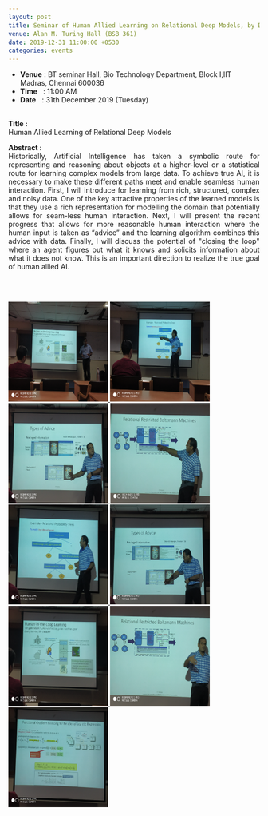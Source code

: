 ```yaml
---
layout: post
title: Seminar of Human Allied Learning on Relational Deep Models, by Dr. Sriraam Natarajan
venue: Alan M. Turing Hall (BSB 361)
date: 2019-12-31 11:00:00 +0530
categories: events
---
```


<ul class="mb-5">
       <li><b>Venue</b> : BT seminar Hall, Bio Technology Department, Block I,IIT Madras, Chennai 600036 </li>
         <li><b>Time</b>&nbsp;&nbsp; : 11:00 AM</li>
         <li><b>Date</b>&nbsp;&nbsp; : 31th December 2019 (Tuesday)</li>  
</ul>      
<br><strong>Title :</strong>
<br>Human Allied Learning of Relational Deep Models <br> 







<p align="justify"><strong> Abstract :</strong><br>Historically, Artificial Intelligence has taken a symbolic route for representing and reasoning about objects at a higher-level or a statistical route for learning complex models from large data. To achieve true AI, it is necessary to make these different paths meet and enable seamless human interaction. First, I will introduce for learning from rich, structured, complex and noisy data. One of the key attractive properties of the learned models is that they use a rich representation for modelling the domain that potentially allows for seam-less human interaction. Next, I will present the recent progress that allows for more reasonable human interaction where the human input is taken as “advice” and the learning algorithm combines this advice with data. Finally, I will discuss the potential of "closing the loop" where an agent figures out what it knows and solicits information about what it does not know. This is an important direction to realize the true goal of human allied AI. <br></p><br><br>


<a href="Click for Event images"><img src="/images/1-01.png" style="width:200px;height:200px;" />  <img src="/images/2-01.png" style="width:200px;height:200px;" /> <img src="/images/3-01.png" style="width:200px;height:200px;" /> <img src="/images/4-01.png" style="width:200px;height:200px;" />  <img src="/images/5-01.png" style="width:200px;height:200px;" />   <img src="/images/6-01.png" style="width:200px;height:200px;" />   <img src="/images/7-01.png" style="width:200px;height:200px;" />   <img src="/images/8.png" style="width:200px;height:200px;" />  <img src="/images/9-01.png" style="width:200px;height:200px;" />



